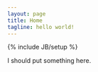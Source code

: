 ```yaml
---
layout: page
title: Home
tagline: hello world!
---
```

{% include JB/setup %}

I should put something here.
